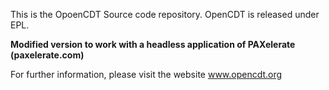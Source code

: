 This is the OpoenCDT Source code repository. OpenCDT is released under EPL.

**Modified version to work with a headless application of PAXelerate (paxelerate.com)**

For further information, please visit the website www.opencdt.org
